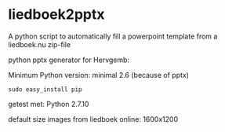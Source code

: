 # liedboek2pptx
A python script to automatically fill a powerpoint template from a liedboek.nu zip-file

python pptx generator for Hervgemb:

Minimum Python version: minimal 2.6 (because of pptx)

`sudo easy_install pip`

getest met: Python 2.7.10

default size images from liedboek online: 1600x1200
